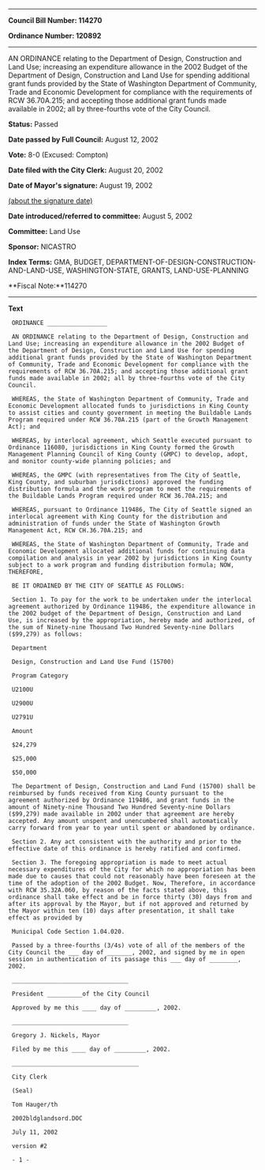 

********

**Council Bill Number: 114270**
   
**Ordinance Number: 120892**
********

 AN ORDINANCE relating to the Department of Design, Construction and Land Use; increasing an expenditure allowance in the 2002 Budget of the Department of Design, Construction and Land Use for spending additional grant funds provided by the State of Washington Department of Community, Trade and Economic Development for compliance with the requirements of RCW 36.70A.215; and accepting those additional grant funds made available in 2002; all by three-fourths vote of the City Council.

**Status:** Passed
   
**Date passed by Full Council:** August 12, 2002
   
**Vote:** 8-0 (Excused: Compton)
   
**Date filed with the City Clerk:** August 20, 2002
   
**Date of Mayor's signature:** August 19, 2002
   
[(about the signature date)](/~public/approvaldate.htm)
   
   
   
**Date introduced/referred to committee:** August 5, 2002
   
**Committee:** Land Use
   
**Sponsor:** NICASTRO
   
   
**Index Terms:** GMA, BUDGET, DEPARTMENT-OF-DESIGN-CONSTRUCTION-AND-LAND-USE, WASHINGTON-STATE, GRANTS, LAND-USE-PLANNING

**Fiscal Note:**114270

********

**Text**
   
```
 ORDINANCE _________________

 AN ORDINANCE relating to the Department of Design, Construction and Land Use; increasing an expenditure allowance in the 2002 Budget of the Department of Design, Construction and Land Use for spending additional grant funds provided by the State of Washington Department of Community, Trade and Economic Development for compliance with the requirements of RCW 36.70A.215; and accepting those additional grant funds made available in 2002; all by three-fourths vote of the City Council.

 WHEREAS, the State of Washington Department of Community, Trade and Economic Development allocated funds to jurisdictions in King County to assist cities and county government in meeting the Buildable Lands Program required under RCW 36.70A.215 (part of the Growth Management Act); and

 WHEREAS, by interlocal agreement, which Seattle executed pursuant to Ordinance 116080, jurisdictions in King County formed the Growth Management Planning Council of King County (GMPC) to develop, adopt, and monitor county-wide planning policies; and

 WHEREAS, the GMPC (with representatives from The City of Seattle, King County, and suburban jurisdictions) approved the funding distribution formula and the work program to meet the requirements of the Buildable Lands Program required under RCW 36.70A.215; and

 WHEREAS, pursuant to Ordinance 119486, The City of Seattle signed an interlocal agreement with King County for the distribution and administration of funds under the State of Washington Growth Management Act, RCW CH.36.70A.215; and

 WHEREAS, the State of Washington Department of Community, Trade and Economic Development allocated additional funds for continuing data compilation and analysis in year 2002 by jurisdictions in King County subject to a work program and funding distribution formula; NOW, THEREFORE,

 BE IT ORDAINED BY THE CITY OF SEATTLE AS FOLLOWS:

 Section 1. To pay for the work to be undertaken under the interlocal agreement authorized by Ordinance 119486, the expenditure allowance in the 2002 budget of the Department of Design, Construction and Land Use, is increased by the appropriation, hereby made and authorized, of the sum of Ninety-nine Thousand Two Hundred Seventy-nine Dollars ($99,279) as follows:

 Department

 Design, Construction and Land Use Fund (15700)

 Program Category

 U2100U

 U2900U

 U2791U

 Amount

 $24,279

 $25,000

 $50,000

 The Department of Design, Construction and Land Fund (15700) shall be reimbursed by funds received from King County pursuant to the agreement authorized by Ordinance 119486, and grant funds in the amount of Ninety-nine Thousand Two Hundred Seventy-nine Dollars ($99,279) made available in 2002 under that agreement are hereby accepted. Any amount unspent and unencumbered shall automatically carry forward from year to year until spent or abandoned by ordinance.

 Section 2. Any act consistent with the authority and prior to the effective date of this ordinance is hereby ratified and confirmed.

 Section 3. The foregoing appropriation is made to meet actual necessary expenditures of the City for which no appropriation has been made due to causes that could not reasonably have been foreseen at the time of the adoption of the 2002 Budget. Now, Therefore, in accordance with RCW 35.32A.060, by reason of the facts stated above, this ordinance shall take effect and be in force thirty (30) days from and after its approval by the Mayor, but if not approved and returned by the Mayor within ten (10) days after presentation, it shall take effect as provided by

 Municipal Code Section 1.04.020.

 Passed by a three-fourths (3/4s) vote of all of the members of the City Council the ___ day of _______, 2002, and signed by me in open session in authentication of its passage this ___ day of ________, 2002.

 _________________________________

 President __________of the City Council

 Approved by me this ____ day of _________, 2002.

 _________________________________

 Gregory J. Nickels, Mayor

 Filed by me this ____ day of _________, 2002.

 ____________________________________

 City Clerk

 (Seal)

 Tom Hauger/th

 2002bldglandsord.DOC

 July 11, 2002

 version #2

 - 1 -

```
